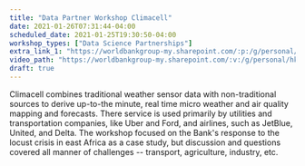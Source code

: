 ```yaml
---
title: "Data Partner Workshop Climacell"
date: 2021-01-26T07:31:44-04:00
scheduled_date: 2021-01-25T19:30:50-04:00
workshop_types: ["Data Science Partnerships"]
extra_link_1: "https://worldbankgroup-my.sharepoint.com/:p:/g/personal/hkrambeck_worldbank_org/ETbPAZrY1mhAkET9F_J2XwEBgZq-KxdlhKsGzf8GY0ob-A?e=6hRdO"
video_path: "https://worldbankgroup-my.sharepoint.com/:v:/g/personal/hkrambeck_worldbank_org/EQlQcfM1_3RFqyrhNXlwxH4BaKUqZvgU0gB7LUND7iWNUw?e=ishfA3"
draft: true
---
```


Climacell combines traditional weather sensor data with non-traditional sources to derive up-to-the minute, real time micro weather and air quality mapping and forecasts. There service is used primarily by utilities and transportation companies, like Uber and Ford, and airlines, such as JetBlue, United, and Delta. The workshop focused on the Bank's response to the locust crisis in east Africa as a case study, but discussion and questions covered all manner of challenges -- transport, agriculture, industry, etc.